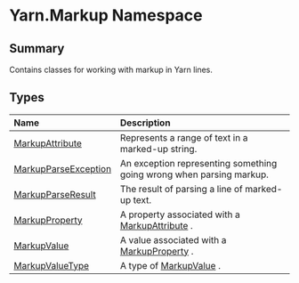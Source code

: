 # Yarn.Markup Namespace

## Summary

Contains classes for working with markup in Yarn lines.


## Types

|Name|Description|
|:---|:---|
|[MarkupAttribute](/api/csharp/yarn.markup.markupattribute.md)|Represents a range of text in a marked-up string.|
|[MarkupParseException](/api/csharp/yarn.markup.markupparseexception.md)|An exception representing something going wrong when parsing markup.|
|[MarkupParseResult](/api/csharp/yarn.markup.markupparseresult.md)|The result of parsing a line of marked-up text.|
|[MarkupProperty](/api/csharp/yarn.markup.markupproperty.md)|A property associated with a  <a href="yarn.markup.markupattribute.md">MarkupAttribute</a> .|
|[MarkupValue](/api/csharp/yarn.markup.markupvalue.md)|A value associated with a  <a href="yarn.markup.markupproperty.md">MarkupProperty</a> .|
|[MarkupValueType](/api/csharp/yarn.markup.markupvaluetype.md)|A type of  <a href="yarn.markup.markupvalue.md">MarkupValue</a> .|

